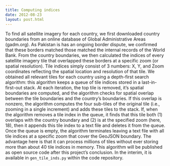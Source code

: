 ```yaml
---
title: Computing indices
date: 2012-08-23
layout: post.html
---
```


To find all satellite imagery for each country, we first downloaded country boundaries from an online database of Global Administrative Areas (gadm.org). As Pakistan is has an ongoing border dispute, we confirmed that these borders matched those matched the internal records of the World Bank. From the country boundaries, we then calculated the indices of every satellite imagery tile that overlapped these borders at a specific zoom (or spatial resolution). Tile indices simply consist of 3 numbers: X, Y, and Zoom coordinates reflecting the spatial location and resolution of that tile. We obtained all relevant tiles for each country using a depth-first search algorithm: this algorithm keeps a queue of tile indices stored in a last-in-first-out stack. At each iteration, the top tile is removed, it’s spatial boundaries are computed, and the algorithm checks for spatial overlap between the tile boundaries and the country’s boundaries. If this overlap is nonzero, the algorithm computes the four sub-tiles of the original tile (i.e., zooming in a single increment) and adds these tiles to the stack. If, when the algorithm removes a tile index in the queue, it finds that this tile both (1) overlaps with the country boundary and (2) is at the specified zoom (here, 18), then it appends this tile index to a text file and deletes it from the queue. Once the queue is empty, the algorithm terminates leaving a text file with all tile indices at a specific zoom that cover the GeoJSON boundary. The advantage here is that it can process millions of tiles without ever storing more than about 40 tile indices in memory. This algorithm will be published as open source code after this project’s conclusion. In the interim, it is available in `gen_tile_inds.py` within the code repository.
